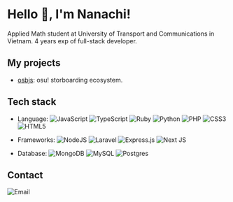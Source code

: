 # Hello :wave:, I'm Nanachi!

Applied Math student at University of Transport and Communications in Vietnam. 4 years exp of full-stack developer. 

## My projects
- [osbjs](https://github.com/osbjs): osu! storboarding ecosystem.

## Tech stack
- Language: 
![JavaScript](https://img.shields.io/badge/Javascript-%23323330.svg?style=flat-square&logo=javascript&logoColor=%23F7DF1E)
![TypeScript](https://img.shields.io/badge/TypeScript-%23007ACC.svg?style=flat-square&logo=typescript&logoColor=white)
![Ruby](https://img.shields.io/badge/ruby-%23CC342D.svg?style=flat-square&logo=ruby&logoColor=white)
![Python](https://img.shields.io/badge/python-3670A0?style=flat-square&logo=python&logoColor=ffdd54)
![PHP](https://img.shields.io/badge/PHP-%23777BB4.svg?style=flat-square&logo=php&logoColor=white)
![CSS3](https://img.shields.io/badge/CSS3-%231572B6.svg?style=flat-square&logo=css3&logoColor=white)
![HTML5](https://img.shields.io/badge/HTML5-%23E34F26.svg?style=flat-square&logo=html5&logoColor=white)

- Frameworks:
![NodeJS](https://img.shields.io/badge/Node.js-6DA55F?style=flat-square&logo=node.js&logoColor=white) 
![Laravel](https://img.shields.io/badge/Laravel-%23FF2D20.svg?style=flat-square&logo=laravel&logoColor=white)
![Express.js](https://img.shields.io/badge/Express-%23404d59.svg?style=flat-square&logo=express&logoColor=%2361DAFB)
![Next JS](https://img.shields.io/badge/Next-black?style=flat-square&logo=next.js&logoColor=white)

- Database:
![MongoDB](https://img.shields.io/badge/MongoDB-%234ea94b.svg?style=flat-square&logo=mongodb&logoColor=white)
![MySQL](https://img.shields.io/badge/MySQL-%23323330.svg?style=flat-square&logo=mysql&logoColor=white)
![Postgres](https://img.shields.io/badge/Postgres-%23316192.svg?style=flat-square&logo=postgresql&logoColor=white)


## Contact
![Email](https://img.shields.io/badge/dinhvu2509@gmail.com-D14836?style=flat-square&logo=gmail&logoColor=white)
